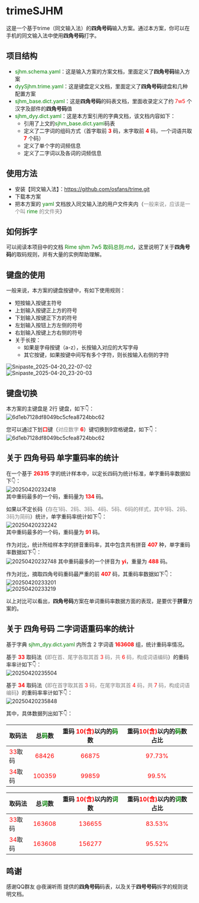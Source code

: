 # trimeSJHM

这是一个基于trime（同文输入法）的**四角号码**输入方案。通过本方案，你可以在手机的同文输入法中使用**四角号码**打字。

## 项目结构

- <font color=green>sjhm.schema.yaml</font>：这是输入方案的方案文档，里面定义了**四角号码**输入方案
- <font color=green>dyySjhm.trime.yaml</font>：这是键盘定义文档，里面定义了**四角号码**键盘和几种配置方案
- <font color=green>sjhm_base.dict.yaml</font>：这是**四角号码**的码表文档，里面收录定义了约 <font color=red>7w5</font> 个汉字及部件的**四角号码**值
- <font color=green>sjhm_dyy.dict.yaml</font>：这是本方案引用的字典文档，该文档内容如下：
  - 引用了上文的<font color=green>sjhm_base.dict.yaml</font>码表
  - 定义了二字词的组码方式（首字取前 <font color=red>**3**</font> 码，末字取前 <font color=red>**4**</font> 码，一个词语共取 <font color=red>**7**</font> 个码）
  - 定义了单个字的词频信息
  - 定义了二字词以及各词的词频信息

## 使用方法

- 安装【同文输入法】：https://github.com/osfans/trime.git
- 下载本方案
- 把本方案的 <font color=green>yaml</font> 文档放入同文输入法的用户文件夹内（<font color=gray>一般来说，应该是一个叫 <font color=green>rime</font> 的文件夹</font>）

## 如何拆字

可以阅读本项目中的文档 <font color=green>Rime sjhm 7w5 取码总则.md</font>，这里说明了关于**四角号码**的取码规则，并有大量的实例帮助理解。

## 键盘的使用

一般来说，本方案的键盘按键中，有如下使用规则：

- 短按输入按键主符号
- 上划输入按键正上方的符号
- 下划输入按键正下方的符号
- 左划输入按钮上方左侧的符号
- 右划输入按键上方右侧的符号
- 关于长按：
  - 如果是字母按键（a-z），长按输入对应的大写字母
  - 其它按键，如果按键中间写有多个字符，则长按输入右侧的字符

![Snipaste_2025-04-20_22-07-02](https://s2.loli.net/2025/04/20/6DrQgo8FWK43ysS.png)  
![Snipaste_2025-04-20_23-20-03](https://s2.loli.net/2025/04/20/XSJGZyMau1lDg7z.png)

## 键盘切换

本方案的主键盘是 2行 键盘，如下👇：  
![6d1eb7128df8049bc5cfea8724bbc62](https://s2.loli.net/2025/04/20/6jx7z4UEyk2bsXG.jpg)

您可以通过下划<font color=red>**口**</font>键（<font color=gray>对应数字 <font color=red>**6**</font></font>）键切换到9宫格键盘，如下👇：  
![6d1eb7128df8049bc5cfea8724bbc62](https://s2.loli.net/2025/04/20/6jx7z4UEyk2bsXG.jpg)

## 关于 **四角号码** 单字重码率的统计

在一个基于 <font color=red>**26315**</font> 字的统计样本中，以定长四码为统计标准，单字重码率数据如下👇：  
![20250420232418](https://s2.loli.net/2025/04/20/isofpLRBqEAIUS8.png)  
其中重码最多的一个码，重码量为 <font color=red>**134**</font> 码。

如果以不定长码（<font color=gray>存在1码、2码、3码、4码、5码、6码的样式，其中1码、2码、3码为简码</font>）统计，单字重码率统计如下👇：  
![20250420232242](https://s2.loli.net/2025/04/20/kc5iWU28GP7BXLh.png)  
其中重码最多的一个码，重码量为 <font color=red>**91**</font> 码。

作为对比，统计所给样本字的拼音重码率，其中包含共有拼音 <font color=red>**407**</font> 种，单字重码率数据如下👇：  
![20250420232748](https://s2.loli.net/2025/04/20/QrS2Vg3wLnEblat.png)
其中重码最多的一个拼音为 <font color=red>**yi**</font>，重量为 <font color=red>**488**</font> 码。

作为对比，摘取四角号码重码最严重的前 <font color=red>**407**</font> 码，其重码率数据如下👇：  
![20250420233201](https://s2.loli.net/2025/04/20/IkQ51JPj9GWLfpx.png)  
![20250420233219](https://s2.loli.net/2025/04/20/Ca9YHs8XhF2mRIT.png)  

以上对比可以看出，**四角号码**方案在单词重码率数据方面的表现，是要优于**拼音**方案的。

## 关于 **四角号码** 二字词语重码率的统计

基于字典 <font color=green>sjhm_dyy.dict.yaml</font> 内所含 2 字词语 <font color=red>**163608**</font> 组，统计重码率情况。

基于 <font color=red>**33**</font> 取码法（<font color=gray>即在首、尾字各取其首 <font color=red>3</font> 码，共 <font color=red>6</font> 码，构成词语编码</font>）的重码率率计如下👇：  
![20250420235504](https://s2.loli.net/2025/04/20/FW1YXPoxRB7cVTe.png)  

基于 <font color=red>**34**</font> 取码法（<font color=gray>即在首字取其首 <font color=red>3</font> 码，在尾字取其首 <font color=red>4</font> 码，共 <font color=red>7</font> 码，构成词语编码</font>）的重码率率计如下👇：  
![20250420235848](https://s2.loli.net/2025/04/20/cT9QKUWJtp2GAFn.png)  

其中，具体数据列出如下👇：

取码法|总<font color=green>**码**</font>数|重码 <font color=red>10(含)</font>以内的<font color=green>**码**</font>数|重码<font color=red>10(含)</font>以内的<font color=green>**码**</font>数占比
:-|:-:|:-:|:-:
<font color=red>33</font>取码|<font color=red>68426</font>|<font color=red>66875</font>|<font color=red>97.73%</font>
<font color=red>34</font>取码|<font color=red>100359</font>|<font color=red>99859</font>|<font color=red>99.5%</font>

取码法|总<font color=green>**词**</font>数|重码 <font color=red>10(含)</font>以内的<font color=green>**词**</font>数|重码<font color=red>10(含)</font>以内的<font color=green>**词**</font>数占比
:-|:-:|:-:|:-:
<font color=red>33</font>取码|<font color=red>163608</font>|<font color=red>136655</font>|<font color=red>83.53%</font>
<font color=red>34</font>取码|<font color=red>163608</font>|<font color=red>156277</font>|<font color=red>95.52%</font>


## 鸣谢

感谢QQ群友 @夜澜听雨 提供的**四角号码**码表，以及关于**四号号码**拆字的规则说明文档。
